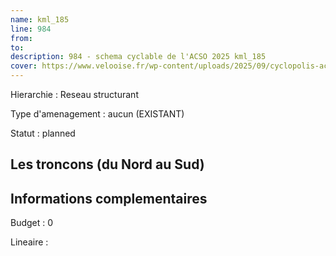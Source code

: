 ```yaml
---
name: kml_185 
line: 984
from: 
to:  
description: 984 - schema cyclable de l'ACSO 2025 kml_185 
cover: https://www.velooise.fr/wp-content/uploads/2025/09/cyclopolis-acso-default.jpg
---
```

Hierarchie : Reseau structurant

Type d'amenagement : aucun (EXISTANT)

Statut : planned

## Les troncons (du Nord au Sud)

## Informations complementaires

Budget  : 0 

Lineaire :

